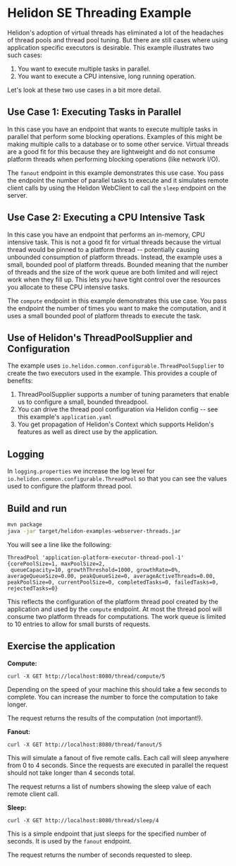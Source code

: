 # Helidon SE Threading Example

Helidon's adoption of virtual threads has eliminated a lot of the headaches
of thread pools and thread pool tuning. But there are still cases where using
application specific executors is desirable. This example illustrates two
such cases:

1. You want to execute multiple tasks in parallel.
2. You want to execute a CPU intensive, long running operation.

Let's look at these two use cases in a bit more detail.

## Use Case 1: Executing Tasks in Parallel

In this case you have an endpoint that wants to execute multiple tasks in parallel
that perform some blocking operations.
Examples of this might be making multiple calls to a database or to some other service.
Virtual threads are a good fit for this because they are lightweight and do not consume
platform threads when performing blocking operations (like network I/O).

The `fanout` endpoint in this example demonstrates this use case. You pass the endpoint
the number of parallel tasks to execute and it simulates remote client calls by using
the Helidon WebClient to call the `sleep` endpoint on the server.

## Use Case 2: Executing a CPU Intensive Task

In this case you have an endpoint that performs an in-memory, CPU intensive task.
This is not a good fit for virtual threads because the virtual thread would be pinned to
a platform thread -- potentially causing unbounded consumption of platform threads. Instead,
the example uses a small, bounded pool of platform threads. Bounded meaning that the number
of threads and the size of the work queue are both limited and will reject work when they fill up.
This lets you have tight control over the resources you allocate to these CPU
intensive tasks.

The `compute` endpoint in this example demonstrates this use case. You pass the endpoint
the number of times you want to make the computation, and it uses a small bounded pool
of platform threads to execute the task. 

## Use of Helidon's ThreadPoolSupplier and Configuration

The example uses `io.helidon.common.configurable.ThreadPoolSupplier` to create the 
two executors used in the example. This provides a couple of benefits:

1. ThreadPoolSupplier supports a number of tuning parameters that enable us to configure a small, bounded threadpool.
2. You can drive the thread pool configuration via Helidon config -- see this example's `application.yaml`
3. You get propagation of Helidon's Context which supports Helidon's features as well as direct use by the application.

## Logging

In `logging.properties` we increase the log level for `io.helidon.common.configurable.ThreadPool`
so that you can see the values used to configure the platform thread pool.

## Build and run

```bash
mvn package
java -jar target/helidon-examples-webserver-threads.jar
```

You will see a line like the following:
```
ThreadPool 'application-platform-executor-thread-pool-1' {corePoolSize=1, maxPoolSize=2,
 queueCapacity=10, growthThreshold=1000, growthRate=0%, averageQueueSize=0.00, peakQueueSize=0, averageActiveThreads=0.00, peakPoolSize=0, currentPoolSize=0, completedTasks=0, failedTasks=0, rejectedTasks=0}
```
This reflects the configuration of the platform thread pool created by the application
and used by the `compute` endpoint. At most the thread pool will consume two platform
threads for computations. The work queue is limited to 10 entries to allow for small
bursts of requests. 

## Exercise the application

__Compute:__
```
curl -X GET http://localhost:8080/thread/compute/5
```
Depending on the speed of your machine this should take a few seconds to complete. You
can increase the number to force the computation to take longer.

The request returns the results of the computation (not important!).

__Fanout:__
```
curl -X GET http://localhost:8080/thread/fanout/5
```
This will simulate a fanout of five remote calls. Each call will sleep anywhere from
0 to 4 seconds. Since the requests are executed in parallel the request should not
take longer than 4 seconds total. 

The request returns a list of numbers showing the sleep value of each remote client call.

__Sleep:__
```
curl -X GET http://localhost:8080/thread/sleep/4
```
This is a simple endpoint that just sleeps for the specified number of seconds. It is
used by the `fanout` endpoint.

The request returns the number of seconds requested to sleep.
